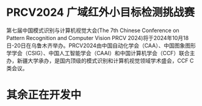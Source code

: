 # PRCV2024 广域红外小目标检测挑战赛
第七届中国模式识别与计算机视觉大会(The 7th Chinese Conference on Pattern Recognition and Computer Vision PRCV 2024)将于2024年10月18日-20日在乌鲁木齐举办。PRCV2024由中国自动化学会（CAA）、中国图象图形学学会（CSIG）、中国人工智能学会（CAAI）和中国计算机学会（CCF）联合主办，新疆大学承办，是国内顶级的模式识别和计算机视觉领域学术盛会，CCF C类会议。
# 其余正在开发中
